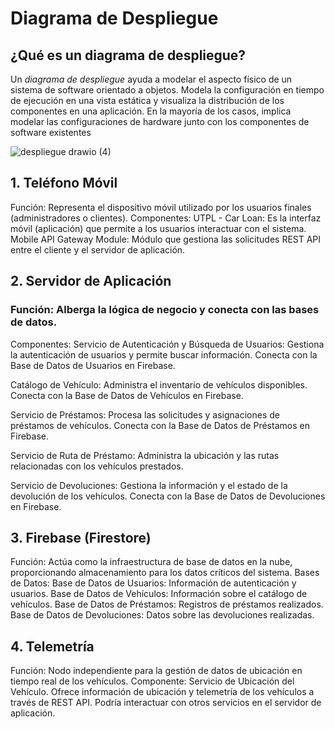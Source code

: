 # Diagrama de Despliegue

## ¿Qué es un diagrama de despliegue?

Un *diagrama de despliegue* ayuda a modelar el aspecto físico de un sistema de software orientado a objetos. Modela la configuración en tiempo de ejecución en una vista estática y visualiza la distribución de los componentes en una aplicación. En la mayoría de los casos, implica modelar las configuraciones de hardware junto con los componentes de software existentes

![despliegue drawio (4)](https://github.com/user-attachments/assets/15d0b70d-2caf-48f1-9201-fbd4e4685aae)

## 1. Teléfono Móvil

Función: Representa el dispositivo móvil utilizado por los usuarios finales (administradores o clientes).
Componentes:
UTPL - Car Loan: Es la interfaz móvil (aplicación) que permite a los usuarios interactuar con el sistema.
Mobile API Gateway Module: Módulo que gestiona las solicitudes REST API entre el cliente y el servidor de aplicación.

## 2. Servidor de Aplicación

### Función: Alberga la lógica de negocio y conecta con las bases de datos.

Componentes:
Servicio de Autenticación y Búsqueda de Usuarios:
Gestiona la autenticación de usuarios y permite buscar información.
Conecta con la Base de Datos de Usuarios en Firebase.

Catálogo de Vehículo:
Administra el inventario de vehículos disponibles.
Conecta con la Base de Datos de Vehículos en Firebase.

Servicio de Préstamos:
Procesa las solicitudes y asignaciones de préstamos de vehículos.
Conecta con la Base de Datos de Préstamos en Firebase.

Servicio de Ruta de Préstamo:
Administra la ubicación y las rutas relacionadas con los vehículos prestados.

Servicio de Devoluciones:
Gestiona la información y el estado de la devolución de los vehículos.
Conecta con la Base de Datos de Devoluciones en Firebase.

## 3. Firebase (Firestore)

Función: Actúa como la infraestructura de base de datos en la nube, proporcionando almacenamiento para los datos críticos del sistema.
Bases de Datos:
Base de Datos de Usuarios: Información de autenticación y usuarios.
Base de Datos de Vehículos: Información sobre el catálogo de vehículos.
Base de Datos de Préstamos: Registros de préstamos realizados.
Base de Datos de Devoluciones: Datos sobre las devoluciones realizadas.

## 4. Telemetría

Función: Nodo independiente para la gestión de datos de ubicación en tiempo real de los vehículos.
Componente: Servicio de Ubicación del Vehículo.
Ofrece información de ubicación y telemetría de los vehículos a través de REST API.
Podría interactuar con otros servicios en el servidor de aplicación.

